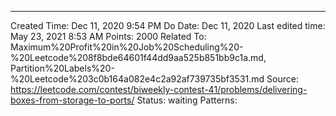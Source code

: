 ---
Created Time: Dec 11, 2020 9:54 PM
Do Date: Dec 11, 2020
Last edited time: May 23, 2021 8:53 AM
Points: 2000
Related To: Maximum%20Profit%20in%20Job%20Scheduling%20-%20Leetcode%208f8bde64601f44dd9aa525b851bb9c1a.md, Partition%20Labels%20-%20Leetcode%203c0b164a082e4c2a92af739735bf3531.md
Source: https://leetcode.com/contest/biweekly-contest-41/problems/delivering-boxes-from-storage-to-ports/
Status: waiting
Patterns: 
